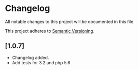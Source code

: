 # Changelog

All notable changes to this project will be documented in this file.

This project adheres to [Semantic Versioning](http://semver.org/).

## [1.0.7]

* Changelog added.
* Add tests for 3.2 and php 5.6